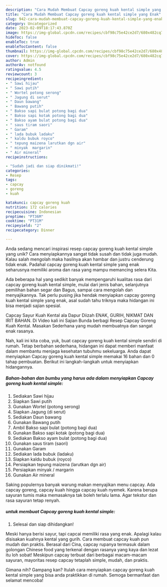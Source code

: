 ```yaml
---
description: "Cara Mudah Membuat Capcay goreng kuah kental simple yang Enak"
title: "Cara Mudah Membuat Capcay goreng kuah kental simple yang Enak"
slug: 942-cara-mudah-membuat-capcay-goreng-kuah-kental-simple-yang-enak
category: Uncategorized
date: 2023-02-09T18:17:43.870Z
image: https://img-global.cpcdn.com/recipes/cbf98c75e42ce2d7/680x482cq70/capcay-goreng-kuah-kental-simple-foto-resep-utama.jpg
hideToc: false
enableToc: true
enableTocContent: false
thumbnail: https://img-global.cpcdn.com/recipes/cbf98c75e42ce2d7/680x482cq70/capcay-goreng-kuah-kental-simple-foto-resep-utama.jpg
cover: https://img-global.cpcdn.com/recipes/cbf98c75e42ce2d7/680x482cq70/capcay-goreng-kuah-kental-simple-foto-resep-utama.jpg
author: Admin
authorAv: notfound
ratingvalue: 4.5
reviewcount: 3
recipeingredient:
- " Sawi hijau"
- " Sawi putih"
- " Wortel potong serong"
- " Jagung di serut"
- " Daun bawang"
- " Bawang putih"
- " Bakso sapi bulat potong bagi dua"
- " Bakso sapi kotak potong bagi dua"
- " Bakso ayam bulat potong bagi dua"
- " saus tiram saori"
- " Garam"
- " lada bubuk ladaku"
- " kaldu bubuk royco"
- " tepung maizena larutkan dgn air"
- " minyak  margarin"
- " Air mineral"
recipeinstructions:

- "Sudah jadi dan siap dinikmati!"
categories:
- Resep
tags:
- capcay
- goreng
- kuah

katakunci: capcay goreng kuah 
nutrition: 172 calories
recipecuisine: Indonesian
preptime: "PT36M"
cooktime: "PT31M"
recipeyield: "2"
recipecategory: Dinner

---
```





Anda sedang mencari inspirasi resep capcay goreng kuah kental simple yang unik? Cara menyiapkannya sangat tidak susah dan tidak juga mudah. Kalau salah mengolah maka hasilnya akan hambar dan justru cenderung tidak enak. Padahal capcay goreng kuah kental simple yang enak seharusnya memiliki aroma dan rasa yang mampu memancing selera Kita.





Ada beberapa hal yang sedikit banyak mempengaruhi kualitas rasa dari capcay goreng kuah kental simple, mulai dari jenis bahan, selanjutnya pemilihan bahan segar dan Bagus, sampai cara mengolah dan menyajikannya. Tak perlu pusing jika hendak menyiapkan capcay goreng kuah kental simple yang enak,      asal sudah tahu triknya maka hidangan ini bisa menjadi sajian spesial.














Capcay Sayur Kuah Kental ala Dapur Diizah ENAK, GURIH, NIKMAT DAN IRIT BAHAN. Di Video kali ini Sajian Bunda berbagi Resep Capcay Goreng Kuah Kental. Masakan Sederhana yang mudah membuatnya dan sangat enak rasanya.






Nah, kali ini kita coba, yuk, buat capcay goreng kuah kental simple sendiri di rumah. Tetap berbahan sederhana, hidangan ini dapat memberi manfaat dalam membantu menjaga kesehatan tubuhmu sekeluarga. Anda dapat menyiapkan Capcay goreng kuah kental simple memakai 16 bahan dan 0 tahap pembuatan. Berikut ini langkah-langkah untuk menyiapkan hidangannya.

<!--inarticleads1-->

##### Bahan-bahan dan bumbu yang harus ada dalam menyiapkan Capcay goreng kuah kental simple:

1. Sediakan  Sawi hijau
1. Siapkan  Sawi putih
1. Gunakan  Wortel (potong serong)
1. Siapkan  Jagung (di serut)
1. Sediakan  Daun bawang
1. Gunakan  Bawang putih
1. Ambil  Bakso sapi bulat (potong bagi dua)
1. Gunakan  Bakso sapi kotak (potong bagi dua)
1. Sediakan  Bakso ayam bulat (potong bagi dua)
1. Gunakan  saus tiram (saori)
1. Gunakan  Garam
1. Sediakan  lada bubuk (ladaku)
1. Siapkan  kaldu bubuk (royco)
1. Persiapkan  tepung maizena (larutkan dgn air)
1. Persiapkan  minyak / margarin
1. Gunakan  Air mineral


Saking populernya banyak warung makan menyajikan menu capcay. Ada capcay goreng, capcay kuah hingga capcay kuah nyemek. Karena berupa sayuran tumis maka memasaknya tak boleh terlalu lama. Agar tekstur dan rasa sayuran tetap renyah. 

<!--inarticleads2-->

#####  untuk membuat Capcay goreng kuah kental simple:


1. Selesai dan siap dihidangkan!

Meski hanya berisi sayur, tapi capcai memiliki rasa yang enak. Apalagi kalau disisakan kuahnya kental yang gurih. Cara membuat capcay kuah pun mudah dan praktis. Berasal dari Cina, capcay rupanya termasuk dalam golongan Chinese food yang terkenal dengan rasanya yang kaya dan lezat itu loh sobat! Meskipun capcay terbuat dari berbagai macam-macam sayuran, mayoritas resep capcay tetaplah simple, mudah, dan praktis. 

Gimana nih? Gampang kan? Itulah cara menyiapkan capcay goreng kuah kental simple yang bisa anda praktikkan di rumah. Semoga bermanfaat dan selamat mencoba!

